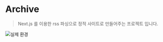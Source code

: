 # Archive
> Next.js 를 이용한 rss 파싱으로 정적 사이트로 만들어주는 프로젝트 입니다.

![실제 환경](https://user-images.githubusercontent.com/32125218/100543920-05e04880-3296-11eb-908d-fc0c482f2507.png)
